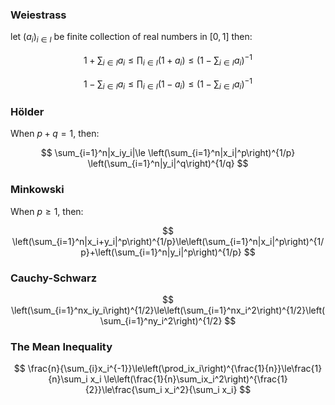 ### Weiestrass

let $(a_i)_{i\in I}$ be finite collection of real numbers in $[0,1]$ then:

$$ 1+\sum_{i\in I}a_i \le\prod_{i\in I}(1+a_i)\le\left(1-\sum_{i\in I}a_i\right)^{-1} $$

$$ 1-\sum_{i\in I}a_i\le\prod_{i\in I}(1-a_i) \le \left(1-\sum_{i\in I} a_i \right)^{-1} $$

### Hölder

When $p + q = 1$, then:

$$ \sum_{i=1}^n|x_iy_i|\le \left(\sum_{i=1}^n|x_i|^p\right)^{1/p} \left(\sum_{i=1}^n|y_i|^q\right)^{1/q} $$

### Minkowski

When $p\ge 1$, then:

$$ \left(\sum_{i=1}^n|x_i+y_i|^p\right)^{1/p}\le\left(\sum_{i=1}^n|x_i|^p\right)^{1/p}+\left(\sum_{i=1}^n|y_i|^p\right)^{1/p} $$

### Cauchy-Schwarz

$$ \left(\sum_{i=1}^nx_iy_i\right)^{1/2}\le\left(\sum_{i=1}^nx_i^2\right)^{1/2}\left(\sum_{i=1}^ny_i^2\right)^{1/2} $$

### The Mean Inequality

$$ \frac{n}{\sum_{i}x_i^{-1}}\le\left(\prod_ix_i\right)^{\frac{1}{n}}\le\frac{1}{n}\sum_i x_i \le\left(\frac{1}{n}\sum_ix_i^2\right)^{\frac{1}{2}}\le\frac{\sum_i x_i^2}{\sum_i x_i} $$